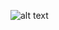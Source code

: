 ![alt text](https://react-projects.netlify.app/static/9b55b784c3df82c1b4588ef29ffccd95/ea544/ScreenShot2020-10-01at12.31.32PM.webp)
